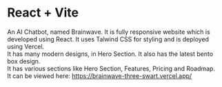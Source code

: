# React + Vite

An AI Chatbot, named Brainwave. It is fully responsive website which is developed using React. It uses Talwind CSS for styling and is deployed using Vercel.
<br/>
It has many modern designs, in Hero Section. It also has the latest bento box design.
<br/>
It has various sections like Hero Section, Features, Pricing and Roadmap.
<br/>
It can be viewed here: https://brainwave-three-swart.vercel.app/
